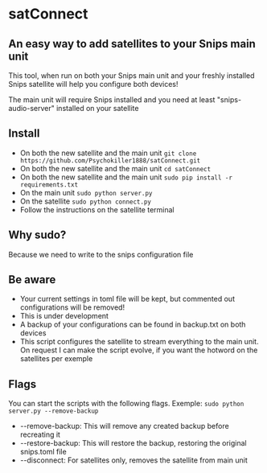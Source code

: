 # satConnect

## An easy way to add satellites to your Snips main unit

This tool, when run on both your Snips main unit and your freshly installed Snips satellite will help you configure both devices!

The main unit will require Snips installed and you need at least "snips-audio-server" installed on your satellite

## Install

* On both the new satellite and the main unit ```git clone https://github.com/Psychokiller1888/satConnect.git```
* On both the new satellite and the main unit ```cd satConnect```
* On both the new satellite and the main unit ```sudo pip install -r requirements.txt```
* On the main unit ```sudo python server.py```
* On the satellite ```sudo python connect.py```
* Follow the instructions on the satellite terminal

## Why sudo?

Because we need to write to the snips configuration file

## Be aware

* Your current settings in toml file will be kept, but commented out configurations will be removed!
* This is under development
* A backup of your configurations can be found in backup.txt on both devices
* This script configures the satellite to stream everything to the main unit. On request I can make the script evolve, if you want the hotword on the satellites per exemple

## Flags
You can start the scripts with the following flags. Exemple: ```sudo python server.py --remove-backup```
* --remove-backup: This will remove any created backup before recreating it
* --restore-backup: This will restore the backup, restoring the original snips.toml file
* --disconnect: For satellites only, removes the satellite from main unit
